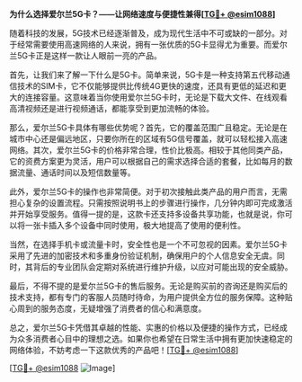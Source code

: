**为什么选择爱尔兰5G卡？——让网络速度与便捷性兼得[[TG💪+ @esim1088](https://t.me/s/esim1088)]**

随着科技的发展，5G技术已经逐渐普及，成为现代生活中不可或缺的一部分。对于经常需要使用高速网络的人来说，拥有一张优质的5G卡显得尤为重要。而爱尔兰5G卡正是这样一款让人眼前一亮的产品。

首先，让我们来了解一下什么是5G卡。简单来说，5G卡是一种支持第五代移动通信技术的SIM卡，它不仅能够提供比传统4G更快的速度，还具有更低的延迟和更大的连接容量。这意味着当你使用爱尔兰5G卡时，无论是下载大文件、在线观看高清视频还是进行视频通话，都能享受到更加流畅的体验。

那么，爱尔兰5G卡具体有哪些优势呢？首先，它的覆盖范围广且稳定。无论是在城市中心还是偏远地区，只要你所在的区域有5G信号覆盖，就可以轻松接入高速网络。其次，爱尔兰5G卡的价格非常合理，性价比极高。相较于其他同类产品，它的资费方案更为灵活，用户可以根据自己的需求选择合适的套餐，比如每月的数据流量、通话时间以及短信数量等。

此外，爱尔兰5G卡的操作也非常简便。对于初次接触此类产品的用户而言，无需担心复杂的设置流程。只需按照说明书上的步骤进行操作，几分钟内即可完成激活并开始享受服务。值得一提的是，这款卡还支持多设备共享功能，也就是说，你可以将一张卡插入多个设备中同时使用，极大地提高了使用的便利性。

当然，在选择手机卡或流量卡时，安全性也是一个不可忽视的因素。爱尔兰5G卡采用了先进的加密技术和多重身份验证机制，确保用户的个人信息安全无虞。同时，其背后的专业团队会定期对系统进行维护升级，以应对可能出现的安全威胁。

最后，不得不提的是爱尔兰5G卡的售后服务。无论是购买前的咨询还是购买后的技术支持，都有专门的客服人员随时待命，为用户提供全方位的服务保障。这种贴心周到的服务态度，无疑增强了消费者的信心和满意度。

总之，爱尔兰5G卡凭借其卓越的性能、实惠的价格以及便捷的操作方式，已经成为众多消费者心目中的理想之选。如果你也希望在日常生活中拥有更加快速稳定的网络体验，不妨考虑一下这款优秀的产品吧！[[TG💪+ @esim1088](https://t.me/s/esim1088)]

[[TG💪+ @esim1088](https://t.me/s/esim1088) ![Image](https://i.postimg.cc/4NQfJmqS/Snipaste-2025-05-13-00-14-12.png)]